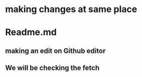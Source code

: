 # making changes at same place

# Readme.md
## making an edit on Github editor
## We will be checking the fetch 


